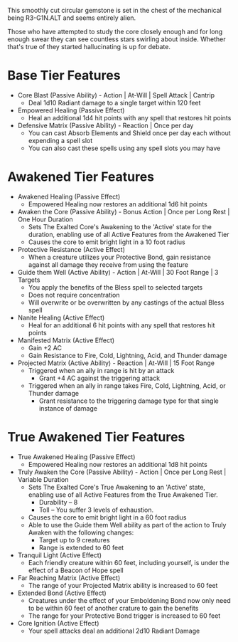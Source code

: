 ﻿This smoothly cut circular gemstone is set in the chest of the mechanical being R3-G1N.ALT and seems entirely alien.

Those who have attempted to study the core closely enough and for long enough swear they can see countless stars swirling about inside. Whether that's true of they started hallucinating is up for debate.

# Base Tier Features
* Core Blast (Passive Ability) - Action | At-Will | Spell Attack | Cantrip
	* Deal 1d10 Radiant damage to a single target within 120 feet
* Empowered Healing (Passive Effect)
	* Heal an additional 1d4 hit points with any spell that restores hit points
* Defensive Matrix (Passive Ability) - Reaction | Once per day
	* You can cast Absorb Elements and Shield once per day each without expending a spell slot
	* You can also cast these spells using any spell slots you may have

# Awakened Tier Features
* Awakened Healing (Passive Effect)
	* Empowered Healing now restores an additional 1d6 hit points
* Awaken the Core (Passive Ability) - Bonus Action | Once per Long Rest | One Hour Duration
	* Sets The Exalted Core's Awakening to the 'Active' state for the duration, enabling use of all Active Features from the Awakened Tier
	* Causes the core to emit bright light in a 10 foot radius
* Protective Resistance (Active Effect)
	* When a creature utilizes your Protective Bond, gain resistance against all damage they receive from using the feature
* Guide them Well (Active Ability) - Action | At-Will | 30 Foot Range | 3 Targets
	* You apply the benefits of the Bless spell to selected targets
	* Does not require concentration
	* Will overwrite or be overwritten by any castings of the actual Bless spell
* Nanite Healing (Active Effect)
	* Heal for an additional 6 hit points with any spell that restores hit points
* Manifested Matrix (Active Effect)
	* Gain +2 AC
	* Gain Resistance to Fire, Cold, Lightning, Acid, and Thunder damage
* Projected Matrix (Active Ability) - Reaction | At-Will | 15 Foot Range
	* Triggered when an ally in range is hit by an attack
		* Grant +4 AC against the triggering attack
	* Triggered when an ally in range takes Fire, Cold, Lightning, Acid, or Thunder damage
		* Grant resistance to the triggering damage type for that single instance of damage

# True Awakened Tier Features
* True Awakened Healing (Passive Effect)
	* Empowered Healing now restores an additional 1d8 hit points
* Truly Awaken the Core (Passive Ability) - Action | Once per Long Rest | Variable Duration
	* Sets The Exalted Core's True Awakening to an 'Active' state, enabling use of all Active Features from the True Awakened Tier.
		- Durability – 8
		- Toll – You suffer 3 levels of exhaustion.
	* Causes the core to emit bright light in a 60 foot radius
	* Able to use the Guide them Well ability as part of the action to Truly Awaken with the following changes:
		* Target up to 9 creatures
		* Range is extended to 60 feet
* Tranquil Light (Active Effect)
	* Each friendly creature within 60 feet, including yourself, is under the effect of a Beacon of Hope spell
* Far Reaching Matrix (Active Effect)
	* The range of your Projected Matrix ability is increased to 60 feet
* Extended Bond (Active Effect)
	* Creatures under the effect of your Emboldening Bond now only need to be within 60 feet of another crature to gain the benefits
	* The range for your Protective Bond trigger is increased to 60 feet
* Core Ignition (Active Effect)
	* Your spell attacks deal an additional 2d10 Radiant Damage
